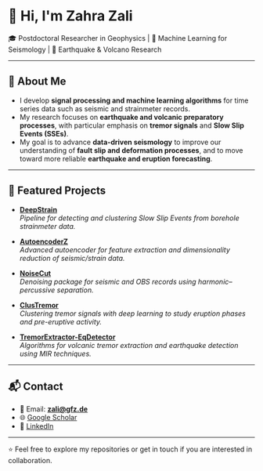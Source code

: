 # 👋 Hi, I'm Zahra Zali  

🎓 Postdoctoral Researcher in Geophysics | 🧠 Machine Learning for Seismology | 🌋 Earthquake & Volcano Research  

---

## 🔬 About Me  
- I develop **signal processing and machine learning algorithms** for time series data such as seismic and strainmeter records. 
- My research focuses on **earthquake and volcanic preparatory processes**, with particular emphasis on **tremor signals** and **Slow Slip Events (SSEs)**.  
- My goal is to advance **data-driven seismology** to improve our understanding of **fault slip and deformation processes**, and to move toward more reliable **earthquake and eruption forecasting**.  

---

## 🚀 Featured Projects  

- [**DeepStrain**](https://github.com/ZahraZali/DeepStrain)  
  *Pipeline for detecting and clustering Slow Slip Events from borehole strainmeter data.*  

- [**AutoencoderZ**](https://github.com/ZahraZali/AutoencoderZ)  
  *Advanced autoencoder for feature extraction and dimensionality reduction of seismic/strain data.*  

- [**NoiseCut**](https://github.com/ZahraZali/NoiseCut)  
  *Denoising package for seismic and OBS records using harmonic–percussive separation.*  

- [**ClusTremor**](https://github.com/ZahraZali/ClusTremor)  
  *Clustering tremor signals with deep learning to study eruption phases and pre-eruptive activity.*  

- [**TremorExtractor-EqDetector**](https://github.com/ZahraZali/TremorExtractor-EqDetector)  
  *Algorithms for volcanic tremor extraction and earthquake detection using MIR techniques.*  

---

## 📬 Contact  

- 📧 Email: **zali@gfz.de**  
- 🌐 [Google Scholar](https://scholar.google.com/citations?user=tn8cSdMAAAAJ&hl=en)  
- 💼 [LinkedIn](https://www.linkedin.com/in/zahra-zali-08293695/)  

---

⭐️ Feel free to explore my repositories or get in touch if you are interested in collaboration.  
